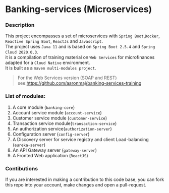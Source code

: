 # Banking-services (Microservices)

### Description

This project encompasses a set of microservices with `Spring Boot`,`Docker`, `Reactive Spring Boot`, `ReactJs` and `Javascript`. \
The project uses `Java 11` and is based on `Spring Boot 2.5.4` and `Spring Cloud 2020.0.3`.\
it is a compilation of training material on `Web Services`  for microfinances adapted for a `Cloud Native` environment. \
It is built as a `maven multi-modules project`.

> For the Web Services version (SOAP and REST) see:https://github.com/aaronmaj/banking-services-training

### List of modules:
1. A core module (`banking-core`)
2. Account service module (`account-service`)
3. Customer service module (`customer-service`)
4. Transaction service module(`transaction-service`)
5. An authorization service(`authorization-server`)
6. Configuration server (`config-server`)
7. A Discovery server for service registry and client Load-balancing (`eureka-server`)
8. An API Gateway server (`gateway-server`)
9. A Fronted Web application (`ReactJS`) 

### Contibutions

If you are interested in making a contribution to this code base, you can  fork this repo into your account, make changes and open a pull-request. 
